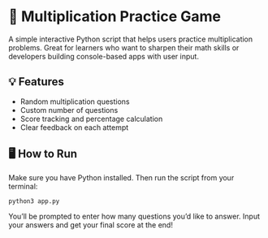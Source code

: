 # 🧮 Multiplication Practice Game

A simple interactive Python script that helps users practice multiplication problems. Great for learners who want to sharpen their math skills or developers building console-based apps with user input.

## 💡 Features

- Random multiplication questions
- Custom number of questions
- Score tracking and percentage calculation
- Clear feedback on each attempt

## 🖥️ How to Run

Make sure you have Python installed. Then run the script from your terminal:

```bash
python3 app.py
```

You’ll be prompted to enter how many questions you’d like to answer. Input your answers and get your final score at the end!
